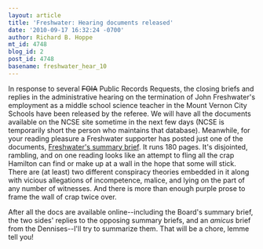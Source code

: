 ```yaml
---
layout: article
title: 'Freshwater: Hearing documents released'
date: '2010-09-17 16:32:24 -0700'
author: Richard B. Hoppe
mt_id: 4748
blog_id: 2
post_id: 4748
basename: freshwater_hear_10
---
```

In response to several ~~FOIA~~ Public Records Requests, the closing briefs and replies in the administrative hearing on the termination of John Freshwater's employment as a middle school science teacher in the Mount Vernon City Schools have been released by the referee.  We will have all the documents available on the NCSE site sometime in the next few days (NCSE is temporarily short the person who maintains that database).  Meanwhile, for your reading pleasure a Freshwater supporter has posted just one of the documents, [Freshwater's summary brief](http://www.accountabilityinthemedia.com/2010/09/freshwaters-closing-arguments.html).  It runs 180 pages.  It's disjointed, rambling, and on one reading looks like an attempt to fling all the crap Hamilton can find or make up at a wall in the hope that some will stick.  There are (at least) two different conspiracy theories embedded in it along with vicious allegations of incompetence, malice, and lying on the part of any number of witnesses.  And there is more than enough purple prose to frame the wall of crap twice over.

After all the docs are available online--including the Board's summary brief, the two sides' replies to the opposing summary briefs, and an _amicus_ brief from the Dennises--I'll try to summarize them.  That will be a chore, lemme tell you!
